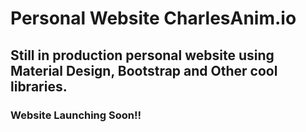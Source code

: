 # Personal Website CharlesAnim.io

## Still in production personal website using Material Design, Bootstrap and Other cool libraries.

### Website Launching Soon!!
